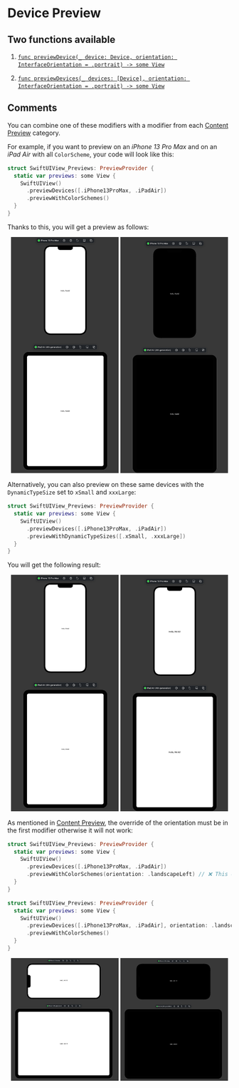 # Device Preview

## Two functions available
1. [`func previewDevice(_ device: Device, orientation: InterfaceOrientation = .portrait) -> some View`](Device.md)

2. [`func previewDevices(_ devices: [Device], orientation: InterfaceOrientation = .portrait) -> some View`](Devices.md)

## Comments
You can combine one of these modifiers with a modifier from each [Content Preview](../Content/README.md) category.

For example, if you want to preview on an *iPhone 13 Pro Max* and on an *iPad Air* with all `ColorScheme`, your code will look like this:
```swift
struct SwiftUIView_Previews: PreviewProvider {
  static var previews: some View {
    SwiftUIView()
      .previewDevices([.iPhone13ProMax, .iPadAir])
      .previewWithColorSchemes()
  }
}
```

Thanks to this, you will get a preview as follows:
<p align="center">
	<img src="/Documentation/Assets/DeviceColorSchemesFirst.png" width="48%">
	<img src="/Documentation/Assets/DeviceColorSchemesSecond.png" width="48%">
</p>

Alternatively, you can also preview on these same devices with the `DynamicTypeSize` set to `xSmall` and `xxxLarge`:
```swift
struct SwiftUIView_Previews: PreviewProvider {
  static var previews: some View {
    SwiftUIView()
      .previewDevices([.iPhone13ProMax, .iPadAir])
      .previewWithDynamicTypeSizes([.xSmall, .xxxLarge])
  }
}
```

You will get the following result:
<p align="center">
	<img src="/Documentation/Assets/DeviceDynamicTypeSizesFirst.png" width="48%">
	<img src="/Documentation/Assets/DeviceDynamicTypeSizesSecond.png" width="48%">
</p>

As mentioned in [Content Preview](../Content/README.md), the override of the orientation must be in the first modifier otherwise it will not work:
```swift
struct SwiftUIView_Previews: PreviewProvider {
  static var previews: some View {
    SwiftUIView()
      .previewDevices([.iPhone13ProMax, .iPadAir])
      .previewWithColorSchemes(orientation: .landscapeLeft) // ❌ This override must be in the first modifier
  }
}
```
```swift
struct SwiftUIView_Previews: PreviewProvider {
  static var previews: some View {
    SwiftUIView()
      .previewDevices([.iPhone13ProMax, .iPadAir], orientation: .landscapeLeft) // ✅
      .previewWithColorSchemes()
  }
}
```
<p align="center">
	<img src="/Documentation/Assets/DeviceColorSchemesWithOrientationFirst.png" width="48%">
	<img src="/Documentation/Assets/DeviceColorSchemesWithOrientationSecond.png" width="48%">
</p>